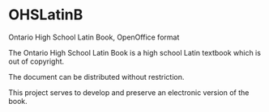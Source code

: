 # OHSLatinB

Ontario High School Latin Book, OpenOffice format



The Ontario High School Latin Book is a high school Latin textbook which is out of copyright.

The document can be distributed without restriction.

This project serves to develop and preserve an electronic version of the book.
